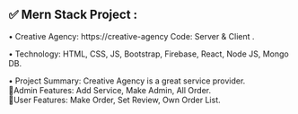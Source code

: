 ## ✅ Mern Stack Project : 

• Creative Agency: https://creative-agency	Code:  Server & Client .

• Technology: HTML, CSS, JS, Bootstrap, Firebase, React, Node JS, Mongo DB.

• Project Summary: Creative Agency is a great service provider.
<br>
🔷Admin Features:  Add Service, Make Admin, All Order.
<br>
🔷User Features: Make Order, Set Review, Own Order List.

